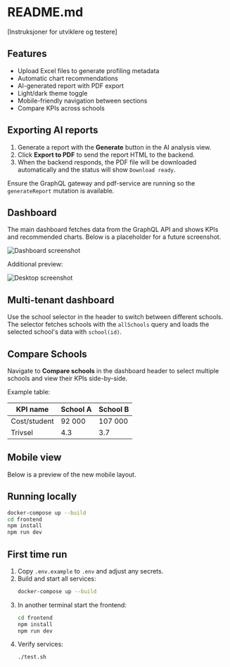 # README.md

[Instruksjoner for utviklere og testere]

## Features

- Upload Excel files to generate profiling metadata
- Automatic chart recommendations
- AI-generated report with PDF export
- Light/dark theme toggle
- Mobile-friendly navigation between sections
- Compare KPIs across schools

## Exporting AI reports

1. Generate a report with the **Generate** button in the AI analysis view.
2. Click **Export to PDF** to send the report HTML to the backend.
3. When the backend responds, the PDF file will be downloaded automatically and the status will show `Download ready`.

Ensure the GraphQL gateway and pdf-service are running so the `generateReport` mutation is available.

## Dashboard

The main dashboard fetches data from the GraphQL API and shows KPIs and recommended charts. Below is a placeholder for a future screenshot.

![Dashboard screenshot](docs/dashboard-screenshot.png)

Additional preview:

![Desktop screenshot](assets/screenshots/desktop.png)

## Multi-tenant dashboard

Use the school selector in the header to switch between different schools. The selector fetches schools with the `allSchools` query and loads the selected school's data with `school(id)`.

## Compare Schools

Navigate to **Compare schools** in the dashboard header to select multiple schools and view their KPIs side-by-side.

Example table:

| KPI name | School A | School B |
|----------|----------|----------|
| Cost/student | 92 000 | 107 000 |
| Trivsel | 4.3 | 3.7 |

## Mobile view

Below is a preview of the new mobile layout.

## Running locally

```bash
docker-compose up --build
cd frontend
npm install
npm run dev
```


## First time run

1. Copy `.env.example` to `.env` and adjust any secrets.
2. Build and start all services:
   ```bash
   docker-compose up --build
   ```
3. In another terminal start the frontend:
   ```bash
   cd frontend
   npm install
   npm run dev
   ```
4. Verify services:
   ```bash
   ./test.sh
   ```
